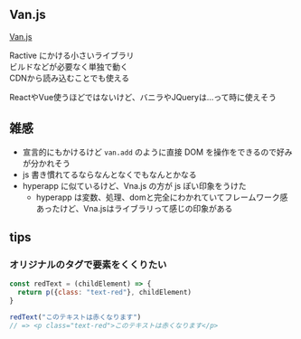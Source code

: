 Van.js
---

[Van.js](https://vanjs.org/)

Ractive にかける小さいライブラリ  
ビルドなどが必要なく単独で動く  
CDNから読み込むことでも使える

ReactやVue使うほどではないけど、バニラやJQueryは…って時に使えそう

## 雑感

- 宣言的にもかけるけど `van.add` のように直接 DOM を操作をできるので好みが分かれそう
- js 書き慣れてるならなんとなくでもなんとかなる
- hyperapp に似ているけど、Vna.js の方が js ぽい印象をうけた
  + hyperapp は変数、処理、domと完全にわかれていてフレームワーク感あったけど、Vna.jsはライブラリって感じの印象がある

## tips

### オリジナルのタグで要素をくくりたい

```js
const redText = (childElement) => {
  return p({class: "text-red"}, childElement)
}

redText("このテキストは赤くなります")
// => <p class="text-red">このテキストは赤くなります</p>
```
